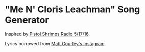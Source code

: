# "Me N' Cloris Leachman" Song Generator

Inspired by [Pistol Shrimps Radio 5/17/16](http://earwolf.com/episode/pistol-shrimps-radio-51716/).

Lyrics borrowed from [Matt Gourley's Instagram](https://www.instagram.com/p/BFiUh0IMqJE/).
